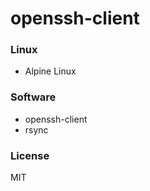 # openssh-client

### Linux

- Alpine Linux

### Software

- openssh-client
- rsync

### License

MIT
